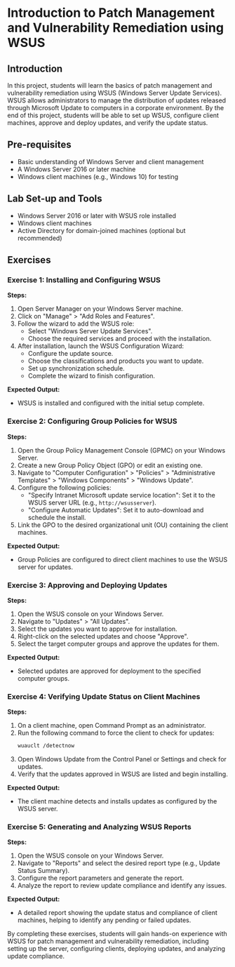 # Introduction to Patch Management and Vulnerability Remediation using WSUS

## Introduction
In this project, students will learn the basics of patch management and vulnerability remediation using WSUS (Windows Server Update Services). WSUS allows administrators to manage the distribution of updates released through Microsoft Update to computers in a corporate environment. By the end of this project, students will be able to set up WSUS, configure client machines, approve and deploy updates, and verify the update status.

## Pre-requisites
- Basic understanding of Windows Server and client management
- A Windows Server 2016 or later machine
- Windows client machines (e.g., Windows 10) for testing

## Lab Set-up and Tools
- Windows Server 2016 or later with WSUS role installed
- Windows client machines
- Active Directory for domain-joined machines (optional but recommended)

## Exercises

### Exercise 1: Installing and Configuring WSUS

**Steps:**

1. Open Server Manager on your Windows Server machine.
2. Click on "Manage" > "Add Roles and Features".
3. Follow the wizard to add the WSUS role:
    - Select "Windows Server Update Services".
    - Choose the required services and proceed with the installation.
4. After installation, launch the WSUS Configuration Wizard:
    - Configure the update source.
    - Choose the classifications and products you want to update.
    - Set up synchronization schedule.
    - Complete the wizard to finish configuration.

**Expected Output:**
- WSUS is installed and configured with the initial setup complete.

### Exercise 2: Configuring Group Policies for WSUS

**Steps:**

1. Open the Group Policy Management Console (GPMC) on your Windows Server.
2. Create a new Group Policy Object (GPO) or edit an existing one.
3. Navigate to "Computer Configuration" > "Policies" > "Administrative Templates" > "Windows Components" > "Windows Update".
4. Configure the following policies:
    - "Specify Intranet Microsoft update service location": Set it to the WSUS server URL (e.g., `http://wsusserver`).
    - "Configure Automatic Updates": Set it to auto-download and schedule the install.
5. Link the GPO to the desired organizational unit (OU) containing the client machines.

**Expected Output:**
- Group Policies are configured to direct client machines to use the WSUS server for updates.

### Exercise 3: Approving and Deploying Updates

**Steps:**

1. Open the WSUS console on your Windows Server.
2. Navigate to "Updates" > "All Updates".
3. Select the updates you want to approve for installation.
4. Right-click on the selected updates and choose "Approve".
5. Select the target computer groups and approve the updates for them.

**Expected Output:**
- Selected updates are approved for deployment to the specified computer groups.

### Exercise 4: Verifying Update Status on Client Machines

**Steps:**

1. On a client machine, open Command Prompt as an administrator.
2. Run the following command to force the client to check for updates:
    ```bash
    wuauclt /detectnow
    ```
3. Open Windows Update from the Control Panel or Settings and check for updates.
4. Verify that the updates approved in WSUS are listed and begin installing.

**Expected Output:**
- The client machine detects and installs updates as configured by the WSUS server.

### Exercise 5: Generating and Analyzing WSUS Reports

**Steps:**

1. Open the WSUS console on your Windows Server.
2. Navigate to "Reports" and select the desired report type (e.g., Update Status Summary).
3. Configure the report parameters and generate the report.
4. Analyze the report to review update compliance and identify any issues.

**Expected Output:**
- A detailed report showing the update status and compliance of client machines, helping to identify any pending or failed updates.

By completing these exercises, students will gain hands-on experience with WSUS for patch management and vulnerability remediation, including setting up the server, configuring clients, deploying updates, and analyzing update compliance.
